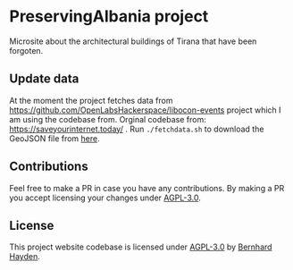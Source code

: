 # PreservingAlbania project
Microsite about the architectural buildings of Tirana that have been forgoten.

## Update data
At the moment the project fetches data from https://github.com/OpenLabsHackerspace/libocon-events project which I am using the codebase from.
Orginal codebase from:  https://saveyourinternet.today/ .
Run ```./fetchdata.sh``` to download the GeoJSON file from [here](https://umap.openstreetmap.fr/en/map/copyright-action-day-2018_238803).

## Contributions

Feel free to make a PR in case you have any contributions. By making a PR you accept licensing your changes under [AGPL-3.0](#license).


## License

This project website codebase is licensed under [AGPL-3.0](LICENSE) by [Bernhard Hayden](https://nini.su).
